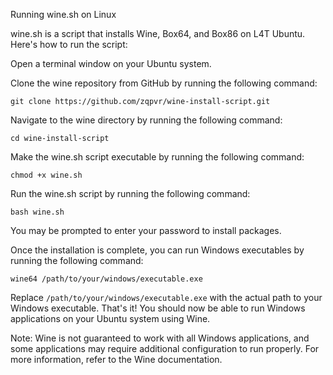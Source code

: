 Running wine.sh on Linux

wine.sh is a script that installs Wine, Box64, and Box86 on L4T Ubuntu. Here's how to run the script:

Open a terminal window on your Ubuntu system.

Clone the wine repository from GitHub by running the following command:
```
git clone https://github.com/zqpvr/wine-install-script.git
```
Navigate to the wine directory by running the following command:
```
cd wine-install-script
```
Make the wine.sh script executable by running the following command:
```
chmod +x wine.sh
```
Run the wine.sh script by running the following command:
```
bash wine.sh
```
You may be prompted to enter your password to install packages.

Once the installation is complete, you can run Windows executables by running the following command:

```
wine64 /path/to/your/windows/executable.exe
```
Replace `/path/to/your/windows/executable.exe` with the actual path to your Windows executable.
That's it! You should now be able to run Windows applications on your Ubuntu system using Wine.

Note: Wine is not guaranteed to work with all Windows applications, and some applications may require additional configuration to run properly. For more information, refer to the Wine documentation.
